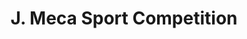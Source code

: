 ---
title: "J. Meca Sport Competition"
url: /fleury-les-aubrais/j-meca-sport-competition/
shop: Autowerkstatt
---